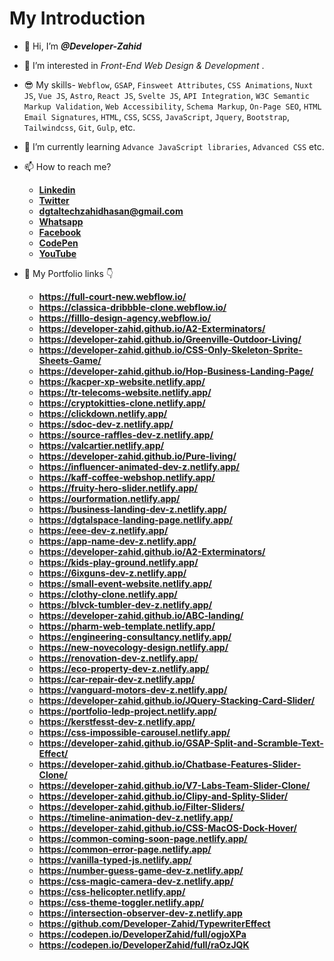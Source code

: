 # My Introduction #
- 👋 Hi, I’m ***@Developer-Zahid***
- 👀 I’m interested in *Front-End Web Design & Development* .
- 😎 My skills- `Webflow`, `GSAP`, `Finsweet Attributes`, `CSS Animations`, `Nuxt JS`, `Vue JS`, `Astro`, `React JS`, `Svelte JS`, `API Integration`, `W3C Semantic Markup Validation`, `Web Accessibility`, `Schema Markup`, `On-Page SEO`, `HTML Email Signatures`, `HTML`, `CSS`, `SCSS`, `JavaScript`, `Jquery`, `Bootstrap`, `Tailwindcss`, `Git`, `Gulp`, etc.
- 🌱 I’m currently learning ```Advance JavaScript libraries```, ```Advanced CSS``` etc.
- 📫 How to reach me?
  - **[Linkedin](https://www.linkedin.com/in/zahid-hasan-munna/ "My Linkedin Link")**
  - **[Twitter](https://x.com/ZahidHa45112113/ "My Twitter Link")**
  - **<dgtaltechzahidhasan@gmail.com>**
  - **[Whatsapp](https://wa.me/8801992409030/ "My Whatsapp Number")**
  - **[Facebook](https://www.facebook.com/coderexpertzahid/ "My Facebook Link")**
  - **[CodePen](https://codepen.io/DeveloperZahid "My Codepen Link")**
  - **[YouTube](https://www.youtube.com/@frontend-css-simplified/ "My YouTube Link")**
 
- 🔗 My Portfolio links 👇
  - **<https://full-court-new.webflow.io/>**
  - **<https://classica-dribbble-clone.webflow.io/>**
  - **<https://filllo-design-agency.webflow.io/>**
  - **<https://developer-zahid.github.io/A2-Exterminators/>**
  - **<https://developer-zahid.github.io/Greenville-Outdoor-Living/>**
  - **<https://developer-zahid.github.io/CSS-Only-Skeleton-Sprite-Sheets-Game/>**
  - **<https://developer-zahid.github.io/Hop-Business-Landing-Page/>**
  - **<https://kacper-xp-website.netlify.app/>**
  - **<https://tr-telecoms-website.netlify.app/>**
  - **<https://cryptokitties-clone.netlify.app/>**
  - **<https://clickdown.netlify.app/>**
  - **<https://sdoc-dev-z.netlify.app/>**
  - **<https://source-raffles-dev-z.netlify.app/>**
  - **<https://valcartier.netlify.app/>**
  - **<https://developer-zahid.github.io/Pure-living/>**
  - **<https://influencer-animated-dev-z.netlify.app/>**
  - **<https://kaff-coffee-webshop.netlify.app/>**
  - **<https://fruity-hero-slider.netlify.app/>**
  - **<https://ourformation.netlify.app/>**
  - **<https://business-landing-dev-z.netlify.app/>**
  - **<https://dgtalspace-landing-page.netlify.app/>**
  - **<https://eee-dev-z.netlify.app/>**
  - **<https://app-name-dev-z.netlify.app/>**
  - **<https://developer-zahid.github.io/A2-Exterminators/>**
  - **<https://kids-play-ground.netlify.app/>**
  - **<https://6ixguns-dev-z.netlify.app/>**
  - **<https://small-event-website.netlify.app/>**
  - **<https://clothy-clone.netlify.app/>**
  - **<https://blvck-tumbler-dev-z.netlify.app/>**
  - **<https://developer-zahid.github.io/ABC-landing/>**
  - **<https://pharm-web-template.netlify.app/>**
  - **<https://engineering-consultancy.netlify.app/>**
  - **<https://new-novecology-design.netlify.app/>**
  - **<https://renovation-dev-z.netlify.app/>**
  - **<https://eco-property-dev-z.netlify.app/>**
  - **<https://car-repair-dev-z.netlify.app/>**
  - **<https://vanguard-motors-dev-z.netlify.app/>**
  - **<https://developer-zahid.github.io/JQuery-Stacking-Card-Slider/>**
  - **<https://portfolio-ledp-project.netlify.app/>**
  - **<https://kerstfesst-dev-z.netlify.app/>**
  - **<https://css-impossible-carousel.netlify.app/>**
  - **<https://developer-zahid.github.io/GSAP-Split-and-Scramble-Text-Effect/>**
  - **<https://developer-zahid.github.io/Chatbase-Features-Slider-Clone/>**
  - **<https://developer-zahid.github.io/V7-Labs-Team-Slider-Clone/>**
  - **<https://developer-zahid.github.io/Clipy-and-Splity-Slider/>**
  - **<https://developer-zahid.github.io/Filter-Sliders/>**
  - **<https://timeline-animation-dev-z.netlify.app/>**
  - **<https://developer-zahid.github.io/CSS-MacOS-Dock-Hover/>**
  - **<https://common-coming-soon-page.netlify.app/>**
  - **<https://common-error-page.netlify.app/>**
  - **<https://vanilla-typed-js.netlify.app/>**
  - **<https://number-guess-game-dev-z.netlify.app/>**
  - **<https://css-magic-camera-dev-z.netlify.app/>**
  - **<https://css-helicopter.netlify.app/>**
  - **<https://css-theme-toggler.netlify.app/>**
  - **<https://intersection-observer-dev-z.netlify.app>**
  - **<https://github.com/Developer-Zahid/TypewriterEffect>**
  - **<https://codepen.io/DeveloperZahid/full/ogjoXPa>**
  - **<https://codepen.io/DeveloperZahid/full/raOzJQK>**

<!---
Developer-Zahid/Developer-Zahid is a ✨ special ✨ repository because its `README.md` (this file) appears on your GitHub profile.
You can click the Preview link to take a look at your changes.
--->
